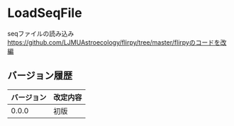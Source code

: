 # LoadSeqFile
seqファイルの読み込み
https://github.com/LJMUAstroecology/flirpy/tree/master/flirpyのコードを改編

## バージョン履歴

| バージョン | 改定内容 |
| ---------- | -------- |
| 0.0.0      | 初版     |

